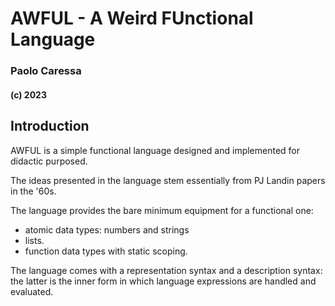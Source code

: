 # AWFUL - A Weird FUnctional Language

### Paolo Caressa

#### (c) 2023

## Introduction

AWFUL is a simple functional language designed and implemented for didactic purposed.

The ideas presented in the language stem essentially from PJ Landin papers in the '60s.

The language provides the bare minimum equipment for a functional one:

- atomic data types: numbers and strings
- lists.
- function data types with static scoping.

The language comes with a representation syntax and a description syntax: the latter is the inner form in which language expressions are handled and evaluated.

